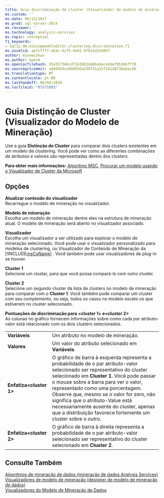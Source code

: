 ```yaml
---
title: Guia discriminação de cluster (Visualizador do modelo de mineração) | Microsoft Docs
ms.custom: ''
ms.date: 06/13/2017
ms.prod: sql-server-2014
ms.reviewer: ''
ms.technology: analysis-services
ms.topic: conceptual
f1_keywords:
- sql12.dm.miningmodeleditor.clustering.discrimination.f1
ms.assetid: ae7cfff7-ab1c-4cf5-9a91-97b21d15d85f
author: minewiskan
ms.author: owend
ms.openlocfilehash: 35435736bcdf1b1962de6babace2def953bbfff0
ms.sourcegitcommit: ad4d92dce894592a259721a1571b1d8736abacdb
ms.translationtype: MT
ms.contentlocale: pt-BR
ms.lasthandoff: 08/04/2020
ms.locfileid: "87571693"
---
```

# <a name="cluster-discrimination-tab-mining-model-viewer"></a>Guia Distinção de Cluster (Visualizador do Modelo de Mineração)
  Use a guia **Distinção de Cluster** para comparar dois clusters existentes em um modelo de clustering. Você pode ver como as diferentes combinações de atributos e valores são representadas dentro dos clusters.  
  
 **Para obter mais informações:** [Algoritmo MSC](data-mining/microsoft-clustering-algorithm.md), [Procurar um modelo usando o Visualizador de Cluster da Microsoft](data-mining/browse-a-model-using-the-microsoft-cluster-viewer.md)  
  
## <a name="options"></a>Opções  
 **Atualizar conteúdo do visualizador**  
 Recarregue o modelo de mineração no visualizador.  
  
 **Modelo de mineração**  
 Escolha um modelo de mineração dentre eles na estrutura de mineração atual. O modelo de mineração será aberto no visualizador associado.  
  
 **Visualizador**  
 Escolha um visualizador a ser utilizado para explorar o modelo de mineração selecionado. Você pode usar o visualizador personalizado para modelos de clustering, ou Visualizador de Conteúdo de Mineração da [!INCLUDE[msCoName](../includes/msconame-md.md)] . Você também pode usar visualizadores de plug-in se houver.  
  
 **Cluster 1**  
 Selecione um cluster, para que você possa compará-lo com outro cluster.  
  
 **Cluster 2**  
 Selecione um segundo cluster da lista de clusters no modelo de mineração para comparar com o **Cluster 1**. Você também pode comparar um cluster com seu complemento, ou seja, todos os casos no modelo exceto os que estiverem no cluster selecionado.  
  
 **Pontuações de discriminação para \<cluster 1> e\<cluster 2>**  
 As colunas no gráfico fornecem informações sobre como cada par atributo-valor está relacionado com os dois clusters selecionados.  
  
|||  
|-|-|  
|**Variáveis**|Um atributo no modelo de mineração.|  
|**Valores**|Um valor do atributo selecionado em **Variáveis**.|  
|**Enfatiza\<cluster 1>**|O gráfico de barra à esquerda representa a probabilidade de o par atributo-valor selecionado ser representativo do cluster selecionado em **Cluster 1**. Você pode passar o mouse sobre a barra para ver o valor, representado como uma porcentagem. Observe que, mesmo se o valor for zero, não significa que o atributo-Value está necessariamente ausente do cluster, apenas que a distribuição favorece fortemente um cluster sobre o outro.|  
|**Enfatiza\<cluster 2>**|O gráfico de barra à direita representa a probabilidade de o par atributo-valor selecionado ser representativo do cluster selecionado em **Cluster 2**.|  
  
## <a name="see-also"></a>Consulte Também  
 [Algoritmos de mineração de dados &#40;mineração de dados Analysis Services&#41;](data-mining/data-mining-algorithms-analysis-services-data-mining.md)   
 [Visualizadores de modelo de mineração &#40;designer de modelo de mineração de dados&#41;](mining-model-viewers-data-mining-model-designer.md)   
 [Visualizadores do Modelo de Mineração de Dados](data-mining/data-mining-model-viewers.md)  
  
  
